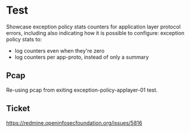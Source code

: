 # Test

Showcase exception policy stats counters for application layer protocol errors,
including also indicating how it is possible to configure: exception policy
stats to:
- log counters even when they're zero
- log counters per app-proto, instead of only a summary

## Pcap

Re-using pcap from exiting exception-policy-applayer-01 test.

## Ticket

https://redmine.openinfosecfoundation.org/issues/5816
